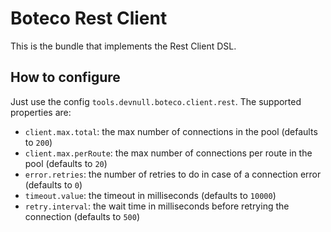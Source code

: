 # Boteco Rest Client

This is the bundle that implements the Rest Client DSL.

## How to configure

Just use the config `tools.devnull.boteco.client.rest`. The supported properties are:

- `client.max.total`: the max number of connections in the pool (defaults to `200`)
- `client.max.perRoute`: the max number of connections per route in the pool (defaults to `20`)
- `error.retries`: the number of retries to do in case of a connection error (defaults to `0`)
- `timeout.value`: the timeout in milliseconds (defaults to `10000`)
- `retry.interval`: the wait time in milliseconds before retrying the connection (defaults to `500`)
